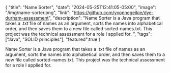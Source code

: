{
  "title": "Name Sorter",
  "date": "2024-05-25T12:41:05-05:00",
  "image": "/img/name-sorter.png",
  "link": "https://github.com/yvonnegeikie/dye-durham-assessment",
  "description": "Name Sorter is a Java program that takes a .txt file of names as an argument, sorts the names into alphabetical order, and then saves them to a new file called sorted-names.txt. This project was the technical assessment for a role I applied for. ",
  "tags": ["Java", "SOLID principles"],
  "featured":true
}

Name Sorter is a Java program that takes a .txt file of names as an argument, sorts the names into alphabetical order, and then saves them to a new file called sorted-names.txt. This project was the technical assessment for a role I applied for. 